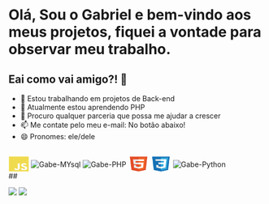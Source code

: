 # Olá, Sou o Gabriel e bem-vindo aos meus projetos, fiquei a vontade para observar meu trabalho.
## Eai como vai amigo?! 👋



- 🔭 Estou trabalhando em projetos de Back-end
- 🌱 Atualmente estou aprendendo PHP
- 👯 Procuro qualquer parceria que possa me ajudar a crescer
- 📫 Me contate pelo meu e-mail: No botão abaixo!
- 😄 Pronomes: ele/dele

<div style="display: inline_block"><br>
  <img align="center" alt="Gabe-Js" height="30" width="40" src="https://raw.githubusercontent.com/devicons/devicon/master/icons/javascript/javascript-plain.svg">
   <img align="center" alt="Gabe-MYsql" height="30" width="40" src="https://cdn.jsdelivr.net/gh/devicons/devicon@latest/icons/azuresqldatabase/azuresqldatabase-original.svg" />
   <img align="center" alt="Gabe-PHP" height="30" width="40" src="https://cdn.jsdelivr.net/gh/devicons/devicon@latest/icons/php/php-original.svg" />
  <img align="center" alt="Gabe-HTML" height="30" width="40" src="https://raw.githubusercontent.com/devicons/devicon/master/icons/html5/html5-original.svg">
  <img align="center" alt="Gabe-CSS" height="30" width="40" src="https://raw.githubusercontent.com/devicons/devicon/master/icons/css3/css3-original.svg">
  <img align="center" alt="Gabe-Python" height="30" width="40" src="https://cdn.jsdelivr.net/gh/devicons/devicon@latest/icons/python/python-original.svg" />
  


</div>
##
<div> 
 


  <a href = "mailto:gabj111222@gmail.com"><img src="https://img.shields.io/badge/-Gmail-%23333?style=for-the-badge&logo=gmail&logoColor=white" target="_blank"></a>
  <a href="https://www.linkedin.com/in/gabrieldosreisdasilva/" target="_blank"><img src="https://img.shields.io/badge/-LinkedIn-%230077B5?style=for-the-badge&logo=linkedin&logoColor=white" target="_blank"></a> 
  
</div>
